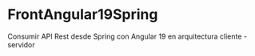 # FrontAngular19Spring
Consumir API Rest desde Spring con Angular 19 en arquitectura cliente - servidor
